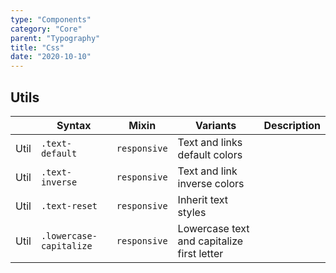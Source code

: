 ```yaml
---
type: "Components"
category: "Core"
parent: "Typography"
title: "Css"
date: "2020-10-10"
---
```


## Utils

<div class="table-scroll">

|                         | Syntax                                    | Mixin            | Variants               | Description                   |
| ----------------------- | ----------------------------------------- | -----------------------------| ----------------------------- | ----------------------------- |
| Util                  | `.text-default`                               | `responsive`                | Text and links default colors            |
| Util                  | `.text-inverse`                               | `responsive`                | Text and link inverse colors            |
| Util                  | `.text-reset`                               | `responsive`                | Inherit text styles            |
| Util                  | `.lowercase-capitalize`                               | `responsive`                | Lowercase text and capitalize first letter            |

</div>
